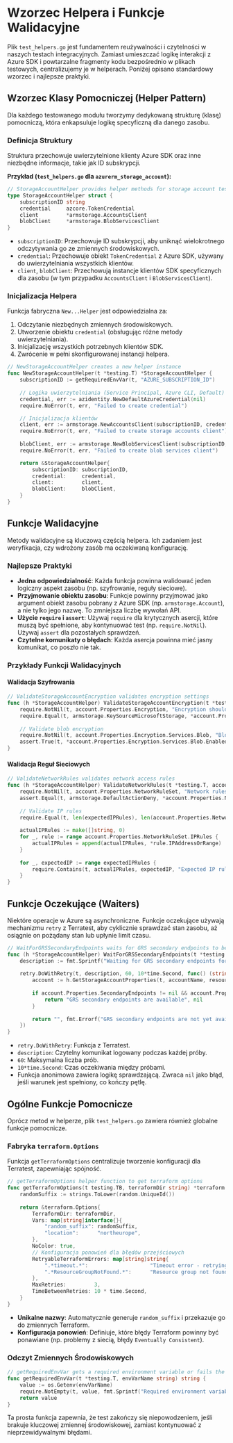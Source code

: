 # Wzorzec Helpera i Funkcje Walidacyjne

Plik `test_helpers.go` jest fundamentem reużywalności i czytelności w naszych testach integracyjnych. Zamiast umieszczać logikę interakcji z Azure SDK i powtarzalne fragmenty kodu bezpośrednio w plikach testowych, centralizujemy je w helperach. Poniżej opisano standardowy wzorzec i najlepsze praktyki.

## Wzorzec Klasy Pomocniczej (Helper Pattern)

Dla każdego testowanego modułu tworzymy dedykowaną strukturę (klasę) pomocniczą, która enkapsuluje logikę specyficzną dla danego zasobu.

### Definicja Struktury

Struktura przechowuje uwierzytelnione klienty Azure SDK oraz inne niezbędne informacje, takie jak ID subskrypcji.

**Przykład (`test_helpers.go` dla `azurerm_storage_account`):**
```go
// StorageAccountHelper provides helper methods for storage account testing
type StorageAccountHelper struct {
	subscriptionID string
	credential     azcore.TokenCredential
	client         *armstorage.AccountsClient
	blobClient     *armstorage.BlobServicesClient
}
```
-   `subscriptionID`: Przechowuje ID subskrypcji, aby uniknąć wielokrotnego odczytywania go ze zmiennych środowiskowych.
-   `credential`: Przechowuje obiekt `TokenCredential` z Azure SDK, używany do uwierzytelniania wszystkich klientów.
-   `client`, `blobClient`: Przechowują instancje klientów SDK specyficznych dla zasobu (w tym przypadku `AccountsClient` i `BlobServicesClient`).

### Inicjalizacja Helpera

Funkcja fabryczna `New...Helper` jest odpowiedzialna za:
1.  Odczytanie niezbędnych zmiennych środowiskowych.
2.  Utworzenie obiektu `credential` (obsługując różne metody uwierzytelniania).
3.  Inicjalizację wszystkich potrzebnych klientów SDK.
4.  Zwrócenie w pełni skonfigurowanej instancji helpera.

```go
// NewStorageAccountHelper creates a new helper instance
func NewStorageAccountHelper(t *testing.T) *StorageAccountHelper {
	subscriptionID := getRequiredEnvVar(t, "AZURE_SUBSCRIPTION_ID")
	
	// Logika uwierzytelniania (Service Principal, Azure CLI, Default)
	credential, err := azidentity.NewDefaultAzureCredential(nil)
	require.NoError(t, err, "Failed to create credential")

	// Inicjalizacja klientów
	client, err := armstorage.NewAccountsClient(subscriptionID, credential, nil)
	require.NoError(t, err, "Failed to create storage accounts client")
	
	blobClient, err := armstorage.NewBlobServicesClient(subscriptionID, credential, nil)
	require.NoError(t, err, "Failed to create blob services client")

	return &StorageAccountHelper{
		subscriptionID: subscriptionID,
		credential:     credential,
		client:         client,
		blobClient:     blobClient,
	}
}
```

## Funkcje Walidacyjne

Metody walidacyjne są kluczową częścią helpera. Ich zadaniem jest weryfikacja, czy wdrożony zasób ma oczekiwaną konfigurację.

### Najlepsze Praktyki
-   **Jedna odpowiedzialność**: Każda funkcja powinna walidować jeden logiczny aspekt zasobu (np. szyfrowanie, reguły sieciowe).
-   **Przyjmowanie obiektu zasobu**: Funkcje powinny przyjmować jako argument obiekt zasobu pobrany z Azure SDK (np. `armstorage.Account`), a nie tylko jego nazwę. To zmniejsza liczbę wywołań API.
-   **Użycie `require` i `assert`**: Używaj `require` dla krytycznych asercji, które muszą być spełnione, aby kontynuować test (np. `require.NotNil`). Używaj `assert` dla pozostałych sprawdzeń.
-   **Czytelne komunikaty o błędach**: Każda asercja powinna mieć jasny komunikat, co poszło nie tak.

### Przykłady Funkcji Walidacyjnych

#### Walidacja Szyfrowania
```go
// ValidateStorageAccountEncryption validates encryption settings
func (h *StorageAccountHelper) ValidateStorageAccountEncryption(t *testing.T, account armstorage.Account) {
	require.NotNil(t, account.Properties.Encryption, "Encryption should be configured")
	require.Equal(t, armstorage.KeySourceMicrosoftStorage, *account.Properties.Encryption.KeySource, "Should use Microsoft managed keys")
	
	// Validate blob encryption
	require.NotNil(t, account.Properties.Encryption.Services.Blob, "Blob encryption should be configured")
	assert.True(t, *account.Properties.Encryption.Services.Blob.Enabled, "Blob encryption should be enabled")
}
```

#### Walidacja Reguł Sieciowych
```go
// ValidateNetworkRules validates network access rules
func (h *StorageAccountHelper) ValidateNetworkRules(t *testing.T, account armstorage.Account, expectedIPRules []string) {
	require.NotNil(t, account.Properties.NetworkRuleSet, "Network rules should be configured")
	assert.Equal(t, armstorage.DefaultActionDeny, *account.Properties.NetworkRuleSet.DefaultAction)
	
	// Validate IP rules
	require.Equal(t, len(expectedIPRules), len(account.Properties.NetworkRuleSet.IPRules), "IP rules count mismatch")
	
	actualIPRules := make([]string, 0)
	for _, rule := range account.Properties.NetworkRuleSet.IPRules {
		actualIPRules = append(actualIPRules, *rule.IPAddressOrRange)
	}
	
	for _, expectedIP := range expectedIPRules {
		require.Contains(t, actualIPRules, expectedIP, "Expected IP rule not found")
	}
}
```

## Funkcje Oczekujące (Waiters)

Niektóre operacje w Azure są asynchroniczne. Funkcje oczekujące używają mechanizmu `retry` z Terratest, aby cyklicznie sprawdzać stan zasobu, aż osiągnie on pożądany stan lub upłynie limit czasu.

```go
// WaitForGRSSecondaryEndpoints waits for GRS secondary endpoints to be available
func (h *StorageAccountHelper) WaitForGRSSecondaryEndpoints(t *testing.T, accountName, resourceGroupName string) {
	description := fmt.Sprintf("Waiting for GRS secondary endpoints for storage account %s", accountName)
	
	retry.DoWithRetry(t, description, 60, 10*time.Second, func() (string, error) {
		account := h.GetStorageAccountProperties(t, accountName, resourceGroupName)
		
		if account.Properties.SecondaryEndpoints != nil && account.Properties.SecondaryEndpoints.Blob != nil && *account.Properties.SecondaryEndpoints.Blob != "" {
			return "GRS secondary endpoints are available", nil
		}
		
		return "", fmt.Errorf("GRS secondary endpoints are not yet available")
	})
}
```
-   `retry.DoWithRetry`: Funkcja z Terratest.
-   `description`: Czytelny komunikat logowany podczas każdej próby.
-   `60`: Maksymalna liczba prób.
-   `10*time.Second`: Czas oczekiwania między próbami.
-   Funkcja anonimowa zawiera logikę sprawdzającą. Zwraca `nil` jako błąd, jeśli warunek jest spełniony, co kończy pętlę.

## Ogólne Funkcje Pomocnicze

Oprócz metod w helperze, plik `test_helpers.go` zawiera również globalne funkcje pomocnicze.

### Fabryka `terraform.Options`

Funkcja `getTerraformOptions` centralizuje tworzenie konfiguracji dla Terratest, zapewniając spójność.

```go
// getTerraformOptions helper function to get terraform options
func getTerraformOptions(t testing.TB, terraformDir string) *terraform.Options {
	randomSuffix := strings.ToLower(random.UniqueId())
	
	return &terraform.Options{
		TerraformDir: terraformDir,
		Vars: map[string]interface{}{
			"random_suffix": randomSuffix,
			"location":      "northeurope",
		},
		NoColor: true,
		// Konfiguracja ponowień dla błędów przejściowych
		RetryableTerraformErrors: map[string]string{
			".*timeout.*":                    "Timeout error - retrying",
			".*ResourceGroupNotFound.*":      "Resource group not found - retrying",
		},
		MaxRetries:         3,
		TimeBetweenRetries: 10 * time.Second,
	}
}
```
-   **Unikalne nazwy**: Automatycznie generuje `random_suffix` i przekazuje go do zmiennych Terraform.
-   **Konfiguracja ponowień**: Definiuje, które błędy Terraform powinny być ponawiane (np. problemy z siecią, błędy `Eventually Consistent`).

### Odczyt Zmiennych Środowiskowych

```go
// getRequiredEnvVar gets a required environment variable or fails the test
func getRequiredEnvVar(t *testing.T, envVarName string) string {
	value := os.Getenv(envVarName)
	require.NotEmpty(t, value, fmt.Sprintf("Required environment variable %s is not set", envVarName))
	return value
}
```
Ta prosta funkcja zapewnia, że test zakończy się niepowodzeniem, jeśli brakuje kluczowej zmiennej środowiskowej, zamiast kontynuować z nieprzewidywalnymi błędami.